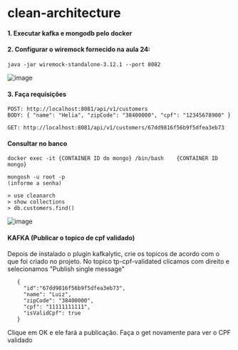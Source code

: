 # clean-architecture

#### 1. Executar kafka e mongodb pelo docker

#### 2. Configurar o wiremock fornecido na aula 24: 
```
java -jar wiremock-standalone-3.12.1 --port 8082
```
![image](https://github.com/user-attachments/assets/3f882250-aac1-4ad3-b3f2-30341a0d853e)


#### 3. Faça requisições
```
POST: http://localhost:8081/api/v1/customers
BODY: {	"name": "Helia", "zipCode": "38400000",	"cpf": "12345678900" }
```
```
GET: http://localhost:8081/api/v1/customers/67dd9816f56b9f5dfea3eb73
```

#### Consultar no banco
```
docker exec -it {CONTAINER ID do mongo} /bin/bash    {CONTAINER ID mongo}
```
```
mongosh -u root -p
(informe a senha)
```
```
> use cleanarch
> show collections
> db.customers.find()
```
![image](https://github.com/user-attachments/assets/5315b07e-0a4f-47e3-a451-2a42de619ce1)

#### KAFKA (Publicar o topico de cpf validado)
Depois de instalado o plugin kafkalytic, crie os topicos de acordo com o que foi criado no projeto. 
No topico tp-cpf-validated clicamos com direito e selecionamos "Publish single message"
```
   {
	 "id":"67dd9816f56b9f5dfea3eb73",
	 "name": "Luiz",
	 "zipCode": "38400000",
	 "cpf": "11111111111",
	 "isValidCpf": true
   }
```

Clique em OK e ele fará a publicação. Faça o get novamente para ver o CPF validado
